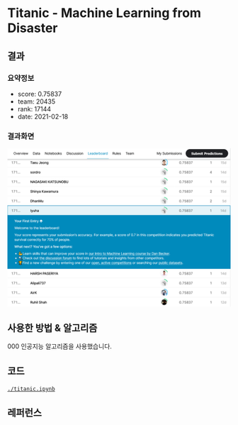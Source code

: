 
# Titanic - Machine Learning from Disaster

## 결과

### 요약정보

- score: 0.75837
- team: 20435
- rank: 17144
- date: 2021-02-18

### 결과화면

![leaderboard](./img/leaderboard.png)

## 사용한 방법 & 알고리즘

000 인공지능 알고리즘을 사용했습니다.

## 코드

[`./titanic.ipynb`](./titanic.ipynb)

## 레퍼런스

